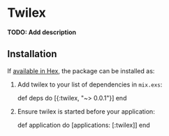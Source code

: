 # Twilex

**TODO: Add description**

## Installation

If [available in Hex](https://hex.pm/docs/publish), the package can be installed as:

  1. Add twilex to your list of dependencies in `mix.exs`:

        def deps do
          [{:twilex, "~> 0.0.1"}]
        end

  2. Ensure twilex is started before your application:

        def application do
          [applications: [:twilex]]
        end

